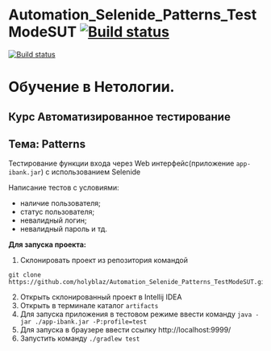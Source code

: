 # Automation_Selenide_Patterns_TestModeSUT [![Build status](https://ci.appveyor.com/api/projects/status/1eembqe2mpud5pf8?svg=true)](https://ci.appveyor.com/project/holyblaz/automation-selenide-patterns-testmodesut)

[![Build status](https://ci.appveyor.com/api/projects/status/14jpkmupjk4gtrxk?svg=true)](https://ci.appveyor.com/project/IrinaVasilenko88/carddeliverypatterns2)

# Обучение в Нетологии.

## Курс Автоматизированное тестирование

## Тема: Patterns
Тестирование функции входа через Web интерфейс(приложение ```app-ibank.jar```) с использованием Selenide

Написание тестов с условиями:

- наличие пользователя;
- статус пользователя;
- невалидный логин;
- невалидный пароль и тд.

**Для запуска проекта:**
1. Склонировать проект из репозитория командой 

```
git clone https://github.com/holyblaz/Automation_Selenide_Patterns_TestModeSUT.git
``` 
2. Открыть склонированный проект в Intellij IDEA
3. Открыть в терминале каталог ```artifacts```
4. Для запуска приложения в тестовом режиме ввести команду ```java -jar ./app-ibank.jar -P:profile=test```
5. Для запуска в браузере ввести ссылку  http://localhost:9999/
6. Запустить команду ```./gradlew test```
